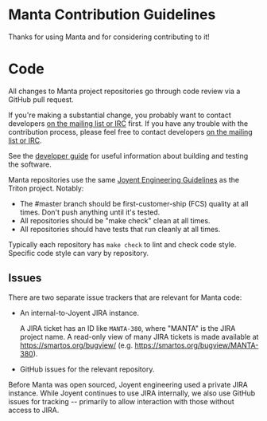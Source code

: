 <!--
    This Source Code Form is subject to the terms of the Mozilla Public
    License, v. 2.0. If a copy of the MPL was not distributed with this
    file, You can obtain one at http://mozilla.org/MPL/2.0/.
-->

<!--
    Copyright 2019 Joyent, Inc.
-->

# Manta Contribution Guidelines

Thanks for using Manta and for considering contributing to it!


# Code

All changes to Manta project repositories go through code review via a GitHub
pull request.

If you're making a substantial change, you probably want to contact developers
[on the mailing list or IRC](README.md#community) first. If you have any trouble
with the contribution process, please feel free to contact developers [on the
mailing list or IRC](README.md#community).

See the [developer guide](docs/developer-guide) for useful information about
building and testing the software.

Manta repositories use the same [Joyent Engineering
Guidelines](https://github.com/joyent/eng/blob/master/docs/index.md) as
the Triton project.  Notably:

* The #master branch should be first-customer-ship (FCS) quality at all times.
  Don't push anything until it's tested.
* All repositories should be "make check" clean at all times.
* All repositories should have tests that run cleanly at all times.

Typically each repository has `make check` to lint and check code style.
Specific code style can vary by repository.


## Issues

There are two separate issue trackers that are relevant for Manta code:

- An internal-to-Joyent JIRA instance.

  A JIRA ticket has an ID like `MANTA-380`, where "MANTA" is the JIRA project
  name. A read-only view of many JIRA tickets is made available at
  <https://smartos.org/bugview/> (e.g.
  <https://smartos.org/bugview/MANTA-380>).

- GitHub issues for the relevant repository.

Before Manta was open sourced, Joyent engineering used a private JIRA instance.
While Joyent continues to use JIRA internally, we also use GitHub issues for
tracking -- primarily to allow interaction with those without access to JIRA.
